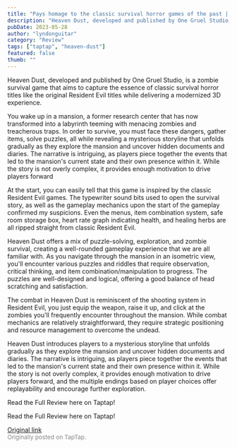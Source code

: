 ```yaml
---
title: "Pays homage to the classic survival horror games of the past | First Impressions - Heaven Dust"
description: "Heaven Dust, developed and published by One Gruel Studio, is a zombie survival game that aims to capture the essence of classic survival horror titles like the original Resident Evil titles while delivering a modernized 3D experience."
pubDate: 2023-05-28
author: "lyndonguitar"
category: "Review"
tags: ["taptap", "heaven-dust"]
featured: false
thumb: ""
---
```


Heaven Dust, developed and published by One Gruel Studio, is a zombie survival game that aims to capture the essence of classic survival horror titles like the original Resident Evil titles while delivering a modernized 3D experience.

You wake up in a mansion, a former research center that has now transformed into a labyrinth teeming with menacing zombies and treacherous traps. In order to survive, you must face these dangers, gather items, solve puzzles, all while revealing a mysterious storyline that unfolds gradually as they explore the mansion and uncover hidden documents and diaries. The narrative is intriguing, as players piece together the events that led to the mansion's current state and their own presence within it. While the story is not overly complex, it provides enough motivation to drive players forward

At the start, you can easily tell that this game is inspired by the classic Resident Evil games. The typewriter sound bits used to open the survival story, as well as the gameplay mechanics upon the start of the gameplay confirmed my suspicions. Even the menus, item combination system, safe room storage box, heart rate graph indicating health, and healing herbs are all ripped straight from classic Resident Evil.

Heaven Dust offers a mix of puzzle-solving, exploration, and zombie survival, creating a well-rounded gameplay experience that we are all familiar with. As you navigate through the mansion in an isometric view, you'll encounter various puzzles and riddles that require observation, critical thinking, and item combination/manipulation to progress. The puzzles are well-designed and logical, offering a good balance of head scratching and satisfaction.

The combat in Heaven Dust is reminiscent of the shooting system in Resident Evil, you just equip the weapon, raise it up, and click at the zombies you'll frequently encounter throughout the mansion. While combat mechanics are relatively straightforward, they require strategic positioning and resource management to overcome the undead.

Heaven Dust introduces players to a mysterious storyline that unfolds gradually as they explore the mansion and uncover hidden documents and diaries. The narrative is intriguing, as players piece together the events that led to the mansion's current state and their own presence within it. While the story is not overly complex, it provides enough motivation to drive players forward, and the multiple endings based on player choices offer replayability and encourage further exploration.

Read the Full Review here on Taptap!

Read the Full Review here on Taptap!

[Original link](https://www.taptap.io/post/5687861)<br><span style="font-size: 0.95em; color: #888;">Originally posted on TapTap.</span>
